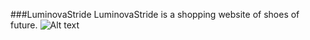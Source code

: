 ###LuminovaStride
LuminovaStride is a shopping website of shoes of future.
![Alt text](./src/repo/LuminovaStride-Google-Chrome-2023-12-17-20-17-38.gif)